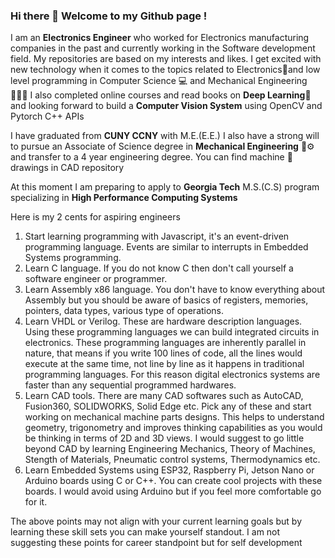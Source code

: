 ### Hi there 👋 Welcome to my Github page !
I am an <b>Electronics Engineer</b> who worked for Electronics manufacturing companies in the past and currently working in the Software development field. My repositories are based on my interests and likes. I get excited with new technology when it comes to the topics related to Electronics🪫and low level programming in Computer Science 💻 and Mechanical Engineering 👷🏼‍♂️ I also completed online courses and read books on <b>Deep Learning</b>🧠 and looking forward to build a <b>Computer Vision System</b> using OpenCV and Pytorch C++ APIs

I have graduated from <b>CUNY CCNY</b> with M.E.(E.E.) I also have a strong will to pursue an Associate of Science degree in <b>Mechanical Engineering</b> 🚜⚙️ and transfer to a 4 year engineering degree. You can find machine 🔩 drawings in CAD repository

At this moment I am preparing to apply to <b>Georgia Tech</b> M.S.(C.S) program specializing in <b>High Performance Computing Systems </b> 

Here is my 2 cents for aspiring engineers
1. Start learning programming with Javascript, it's an event-driven programming language. Events are similar to interrupts in Embedded Systems programming.
2. Learn C language. If you do not know C then don't call yourself a software engineer or programmer.
3. Learn Assembly x86 language. You don't have to know everything about Assembly but you should be aware of basics of registers, memories, pointers, data types, various type of operations.
4. Learn VHDL or Verilog. These are hardware description languages. Using these programming languages we can build integrated circuits in electronics. These programming languages are inherently parallel in nature, that means if you write 100 lines of code, all the lines would execute at the same time, not line by line as it happens in traditional programming languages. For this reason digital electronics systems are faster than any sequential programmed hardwares.
5. Learn CAD tools. There are many CAD softwares such as AutoCAD, Fusion360, SOLIDWORKS, Solid Edge etc. Pick any of these and start working on mechanical machine parts designs. This helps to understand geometry, trigonometry and improves thinking capabilities as you would be thinking in terms of 2D and 3D views. I would suggest to go little beyond CAD by learning Engineering Mechanics, Theory of Machines, Stength of Materials, Pneumatic control systems, Thermodynamics etc.
6. Learn Embedded Systems using ESP32, Raspberry Pi, Jetson Nano or Arduino boards using C or C++. You can create cool projects with these boards. I would avoid using Arduino but if you feel more comfortable go for it. 

The above points may not align with your current learning goals but by learning these skill sets you can make yourself standout. I am not suggesting these points for career standpoint but for self development 



